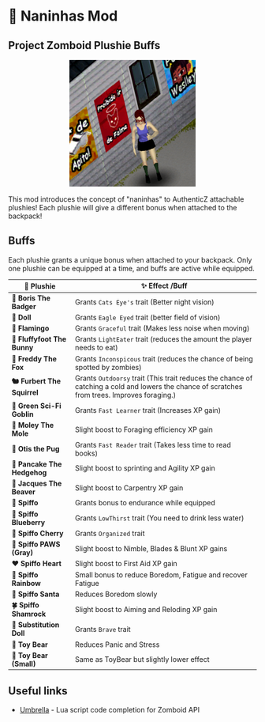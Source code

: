 # 🧸 Naninhas Mod

## Project Zomboid Plushie Buffs

<p align="center">
  <img src="./contents/preview.png">
</p>

This mod introduces the concept of "naninhas" to AuthenticZ attachable plushies!
Each plushie will give a different bonus when attached to the backpack!

## Buffs

Each plushie grants a unique bonus when attached to your backpack. Only one plushie can be equipped at a time, and buffs are active while equipped.

| 🧸 **Plushie**              | ✨ **Effect /Buff**                                                                                                                           |
| --------------------------- | --------------------------------------------------------------------------------------------------------------------------------------------- |
| **🦡 Boris The Badger**     | Grants `Cats Eye's` trait (Better night vision)                                                                                               |
| **🧸 Doll**                 | Grants `Eagle Eyed` trait (better field of vision)                                                                                            |
| **🦩 Flamingo**             | Grants `Graceful` trait (Makes less noise when moving)                                                                                        |
| **🐇 Fluffyfoot The Bunny** | Grants `LightEater` trait (reduces the amount the player needs to eat)                                                                        |
| **🦊 Freddy The Fox**       | Grants `Inconspicous` trait (reduces the chance of being spotted by zombies)                                                                  |
| **🐿️ Furbert The Squirrel** | Grants `Outdoorsy` trait (This trait reduces the chance of catching a cold and lowers the chance of scratches from trees. Improves foraging.) |
| **👶 Green Sci-Fi Goblin**  | Grants `Fast Learner` trait (Increases XP gain)                                                                                               |
| **🐾 Moley The Mole**       | Slight boost to Foraging efficiency XP gain                                                                                                   |
| **🐶 Otis the Pug**         | Grants `Fast Reader` trait (Takes less time to read books)                                                                                    |
| **🦔 Pancake The Hedgehog** | Slight boost to sprinting and Agility XP gain                                                                                                 |
| **🐾 Jacques The Beaver**   | Slight boost to Carpentry XP gain                                                                                                             |
| **🦝 Spiffo**               | Grants bonus to endurance while equipped                                                                                                      |
| **🐾 Spiffo Blueberry**     | Grants `LowThirst` trait (You need to drink less water)                                                                                       |
| **🍒 Spiffo Cherry**        | Grants `Organized` trait                                                                                                                      |
| **🦝 Spiffo PAWS (Gray)**   | Slight boost to Nimble, Blades & Blunt XP gains                                                                                               |
| **❤️ Spiffo Heart**         | Slight boost to First Aid XP gain                                                                                                             |
| **🌈 Spiffo Rainbow**       | Small bonus to reduce Boredom, Fatigue and recover Fatigue                                                                                    |
| **🎅 Spiffo Santa**         | Reduces Boredom slowly                                                                                                                        |
| **🍀 Spiffo Shamrock**      | Slight boost to Aiming and Reloding XP gain                                                                                                   |
| **🐾 Substitution Doll**    | Grants `Brave` trait                                                                                                                          |
| **🐻 Toy Bear**             | Reduces Panic and Stress                                                                                                                      |
| **🐻 Toy Bear (Small)**     | Same as ToyBear but slightly lower effect                                                                                                     |

## Useful links

-   [Umbrella](https://github.com/asledgehammer/Umbrella) - Lua script code completion for Zomboid API
